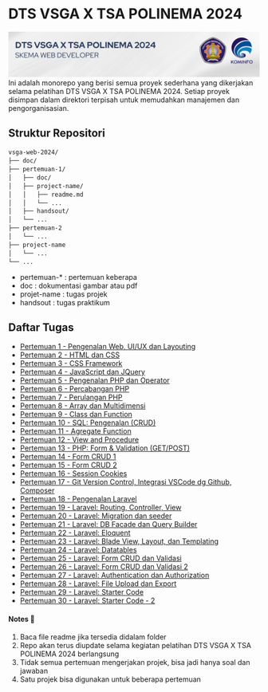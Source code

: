 # DTS VSGA X TSA POLINEMA 2024
![vsgaxpolinema](/doc/banner.png)
Ini adalah monorepo yang berisi semua proyek sederhana yang dikerjakan selama pelatihan DTS VSGA X TSA POLINEMA 2024. Setiap proyek disimpan dalam direktori terpisah untuk memudahkan manajemen dan pengorganisasian.

## Struktur Repositori
```bash
vsga-web-2024/
├── doc/
├── pertemuan-1/
│   ├── doc/
│   ├── project-name/
│   │   ├── readme.md
│   │   └── ...
│   ├── handsout/
│   └── ...
├── pertemuan-2
│   └── ...
├── project-name
│   └── ...
└── ...
```
- pertemuan-* : pertemuan keberapa
- doc : dokumentasi gambar atau pdf
- projet-name : tugas projek
- handsout : tugas praktikum

## Daftar Tugas 
- [Pertemuan 1 - Pengenalan Web, UI/UX dan Layouting](./)
- [Pertemuan 2 -  HTML dan CSS](./)
- [Pertemuan 3 - CSS Framework](./)
- [Pertemuan 4 - JavaScript dan JQuery](./)
- [Pertemuan 5 - Pengenalan PHP dan Operator](./)
- [Pertemuan 6 - Percabangan PHP](./)
- [Pertemuan 7 - Perulangan PHP](./)
- [Pertemuan 8 - Array dan Multidimensi](./)
- [Pertemuan 9 - Class dan Function](./)
- [Pertemuan 10 - SQL: Pengenalan (CRUD)](./)
- [Pertemuan 11 - Agregate Function](./)
- [Pertemuan 12 - View and Procedure](./)
- [Pertemuan 13 - PHP: Form & Validation (GET/POST)](./pertemuan-13/)
- [Pertemuan 14 - Form CRUD 1](./pertemuan-14/)
- [Pertemuan 15 - Form CRUD 2](./pertemuan-15/)
- [Pertemuan 16 - Session Cookies](./pertemuan-16/)
- [Pertemuan 17 - Git Version Control, Integrasi VSCode dg Github, Composer](./pertemuan-17/)
- [Pertemuan 18 - Pengenalan Laravel](./pertemuan-18/)
- [Pertemuan 19 - Laravel: Routing, Controller, View](./pertemuan-18/VSGA_2024/)
- [Pertemuan 20 - Laravel: Migration dan seeder](./pertemuan-18/VSGA_2024/)
- [Pertemuan 21 - Laravel: DB Facade dan Query Builder](./pertemuan-18/VSGA_2024/)
- [Pertemuan 22 - Laravel: Eloquent](./)
- [Pertemuan 23 - Laravel: Blade View, Layout, dan Templating](./laravel-pos/)
- [Pertemuan 24 - Laravel: Datatables](./laravel-pos/)
- [Pertemuan 25 - Laravel: Form CRUD dan Validasi](./laravel-pos/)
- [Pertemuan 26 - Laravel: Form CRUD dan Validasi 2](./laravel-pos/)
- [Pertemuan 27 - Laravel: Authentication dan Authorization](./laravel-pos/)
- [Pertemuan 28 - Laravel: File Upload dan Export](./laravel-pos/)
- [Pertemuan 29 - Laravel: Starter Code]()
- [Pertemuan 30 - Laravel: Starter Code - 2]()

#### Notes 📝
1. Baca file readme jika tersedia didalam folder
2. Repo akan terus diupdate selama kegiatan pelatihan DTS VSGA X TSA POLINEMA 2024 berlangsung
3. Tidak semua pertemuan mengerjakan projek, bisa jadi hanya soal dan jawaban
4. Satu projek bisa digunakan untuk beberapa pertemuan
